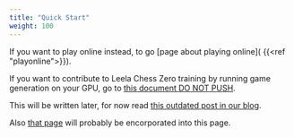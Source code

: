 ```yaml
---
title: "Quick Start"
weight: 100
---
```



If you want to play online instead, to go [page about playing online]( {{<ref "playonline">}}).

If you want to contribute to Leela Chess Zero training by running game generation on your GPU, go to [this document DO NOT PUSH](invalid).


This will be written later, for now read [this outdated post in our blog](https://blog.lczero.org/2018/09/guide-setting-up-leela-on-chess-gui.html).

Also [that page](/dev/wiki/getting-started/) will probably be encorporated into this page.